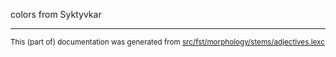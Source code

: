 

colors
from Syktyvkar

* * *

<small>This (part of) documentation was generated from [src/fst/morphology/stems/adjectives.lexc](https://github.com/giellalt/lang-kpv/blob/main/src/fst/morphology/stems/adjectives.lexc)</small>
